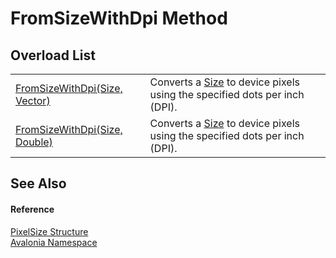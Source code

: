 # FromSizeWithDpi Method


## Overload List
<table>
<tr>
<td><a href="M_Avalonia_PixelSize_FromSizeWithDpi">FromSizeWithDpi(Size, Vector)</a></td>
<td>Converts a <a href="T_Avalonia_Size">Size</a> to device pixels using the specified dots per inch (DPI).</td>
</tr>
<tr>
<td><a href="M_Avalonia_PixelSize_FromSizeWithDpi_1">FromSizeWithDpi(Size, Double)</a></td>
<td>Converts a <a href="T_Avalonia_Size">Size</a> to device pixels using the specified dots per inch (DPI).</td>
</tr>
</table>

## See Also


#### Reference
<a href="T_Avalonia_PixelSize">PixelSize Structure</a>  
<a href="N_Avalonia">Avalonia Namespace</a>  
